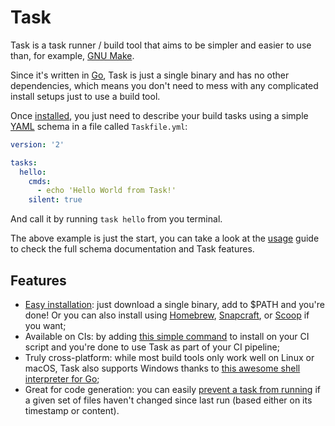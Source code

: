 # Task

Task is a task runner / build tool that aims to be simpler and easier to use
than, for example, [GNU Make][make].

Since it's written in [Go][go], Task is just a single binary and has no other
dependencies, which means you don't need to mess with any complicated install
setups just to use a build tool.

Once [installed](installation.md), you just need to describe your build tasks
using a simple [YAML][yaml] schema in a file called `Taskfile.yml`:

```yaml
version: '2'

tasks:
  hello:
    cmds:
      - echo 'Hello World from Task!'
    silent: true
```

And call it by running `task hello` from you terminal.

The above example is just the start, you can take a look at the [usage](usage.md)
guide to check the full schema documentation and Task features.

## Features

- [Easy installation](installation.md): just download a single binary, add to
  $PATH and you're done! Or you can also install using [Homebrew][homebrew],
  [Snapcraft][snapcraft], or [Scoop][scoop] if you want;
- Available on CIs: by adding [this simple command](installation.md#install-script)
  to install on your CI script and you're done to use Task as part of your CI pipeline;
- Truly cross-platform: while most build tools only work well on Linux or macOS,
  Task also supports Windows thanks to [this awesome shell interpreter for Go][sh];
- Great for code generation: you can easily [prevent a task from running](usage.md#prevent-unnecessary-work)
  if a given set of files haven't changed since last run (based either on its
  timestamp or content).

[make]: https://www.gnu.org/software/make/
[go]: https://golang.org/
[yaml]: http://yaml.org/
[homebrew]: https://brew.sh/
[snapcraft]: https://snapcraft.io/
[scoop]: https://scoop.sh/
[sh]: https://mvdan.cc/sh
